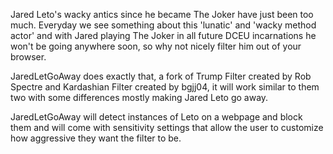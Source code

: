 Jared Leto's wacky antics since he became The Joker have just been too much. Everyday we see something about this 'lunatic' and 'wacky method actor' and with Jared playing The Joker in all future DCEU incarnations he won't be going anywhere soon, so why not nicely filter him out of your browser.

JaredLetGoAway does exactly that, a fork of Trump Filter created by Rob Spectre and Kardashian Filter created by bgjj04, it will work similar to them two with some differences mostly making Jared Leto go away.

JaredLetGoAway will detect instances of Leto on a webpage and block them and will come with sensitivity settings that allow the user to customize how aggressive they want the filter to be.
